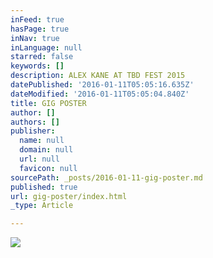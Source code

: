 ```yaml
---
inFeed: true
hasPage: true
inNav: true
inLanguage: null
starred: false
keywords: []
description: ALEX KANE AT TBD FEST 2015
datePublished: '2016-01-11T05:05:16.635Z'
dateModified: '2016-01-11T05:05:04.840Z'
title: GIG POSTER
author: []
authors: []
publisher:
  name: null
  domain: null
  url: null
  favicon: null
sourcePath: _posts/2016-01-11-gig-poster.md
published: true
url: gig-poster/index.html
_type: Article

---
```

![](https://the-grid-user-content.s3-us-west-2.amazonaws.com/c1eb6611-06dd-408d-b53e-c88565b301e1.png)